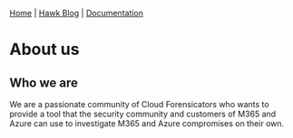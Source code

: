 ﻿[Home](index.md) |
[Hawk Blog](blog.md) |
[Documentation](documentation.md)
# About us
## Who we are
We are a passionate community of Cloud Forensicators who wants to provide a tool that the security community and customers of M365 and Azure can use to investigate M365 and Azure compromises on their own.